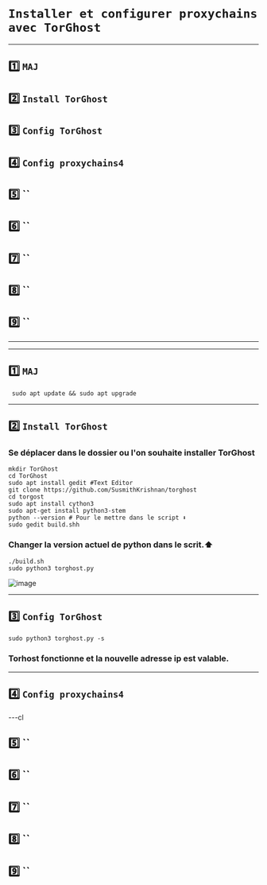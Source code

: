 # `Installer et configurer proxychains avec TorGhost`

---

## 1️⃣ `MAJ`
## 2️⃣ `Install TorGhost`
## 3️⃣ `Config TorGhost`
## 4️⃣ `Config proxychains4`
## 5️⃣ ``
## 6️⃣ ``
## 7️⃣ ``
## 8️⃣ ``
## 9️⃣ ``



---
---

## 1️⃣ `MAJ`
     sudo apt update && sudo apt upgrade   
---

## 2️⃣ `Install TorGhost`
### Se déplacer dans le dossier ou l'on souhaite installer TorGhost
  
    mkdir TorGhost
    cd TorGhost
    sudo apt install gedit #Text Editor
    git clone https://github.com/SusmithKrishnan/torghost
    cd torgost
    sudo apt install cython3
    sudo apt-get install python3-stem
    python --version # Pour le mettre dans le script ⬇️
    sudo gedit build.shh

### Changer la version actuel de python dans le scrit.⬆️

    ./build.sh
    sudo python3 torghost.py

![image](https://github.com/user-attachments/assets/801a1512-c756-44c3-a457-c2a226e2cef1)


---

## 3️⃣ `Config TorGhost`

    sudo python3 torghost.py -s
### Torhost fonctionne et la nouvelle adresse ip est valable.

---

## 4️⃣ `Config proxychains4`




---cl












## 5️⃣ ``
## 6️⃣ ``
## 7️⃣ ``
## 8️⃣ ``
## 9️⃣ ``


